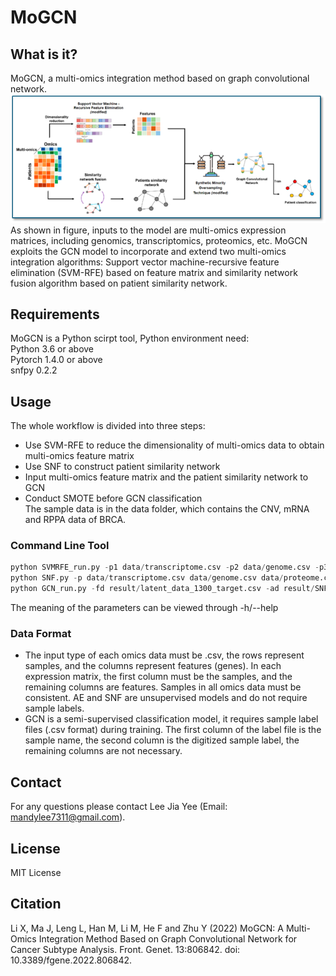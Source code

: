 # MoGCN
## What is it?
MoGCN, a multi-omics integration method based on graph convolutional network.<br>
![Image text](https://github.com/jiayee00/FYP-coding/blob/main/overall%20workflow.png) <br>
As shown in figure, inputs to the model are multi-omics expression matrices, including genomics, transcriptomics, proteomics, etc. MoGCN exploits the GCN model to incorporate and extend two multi-omics integration algorithms: Support vector machine-recursive feature elimination (SVM-RFE) based on feature matrix and similarity network fusion algorithm based on patient similarity network. <br>

## Requirements 
MoGCN is a Python scirpt tool, Python environment need:<br>
Python 3.6 or above <br>
Pytorch 1.4.0 or above <br>
snfpy 0.2.2 <br>


## Usage
The whole workflow is divided into three steps: <br>
* Use SVM-RFE to reduce the dimensionality of multi-omics data to obtain multi-omics feature matrix <br>
* Use SNF to construct patient similarity network <br>
* Input multi-omics feature matrix  and the patient similarity network to GCN <br>
* Conduct SMOTE before GCN classification <br>
The sample data is in the data folder, which contains the CNV, mRNA and RPPA data of BRCA. <br>
### Command Line Tool
```Python
python SVMRFE_run.py -p1 data/transcriptome.csv -p2 data/genome.csv -p3 data/proteome.csv -s 0 
python SNF.py -p data/transcriptome.csv data/genome.csv data/proteome.csv -m sqeuclidean
python GCN_run.py -fd result/latent_data_1300_target.csv -ad result/SNF_fused_matrix.csv -ld data/sample_classes.csv -ts data/test_sample.csv -m 1 -d gpu -p 20
```
The meaning of the parameters can be viewed through -h/--help <br>

### Data Format
* The input type of each omics data must be .csv, the rows represent samples, and the columns represent features (genes). In each expression matrix, the first column must be the samples, and the remaining columns are features. Samples in all omics data must be consistent. AE and SNF are unsupervised models and do not require sample labels.<br>
* GCN is a semi-supervised classification model, it requires sample label files (.csv format) during training. The first column of the label file is the sample name, the second column is the digitized sample label, the remaining columns are not necessary. <br>

## Contact
For any questions please contact Lee Jia Yee (Email: mandylee7311@gmail.com).

## License
MIT License

## Citation
Li X, Ma J, Leng L, Han M, Li M, He F and Zhu Y (2022) MoGCN: A Multi-Omics Integration Method Based on Graph Convolutional Network for Cancer Subtype Analysis. Front. Genet. 13:806842. doi: 10.3389/fgene.2022.806842. <br>

